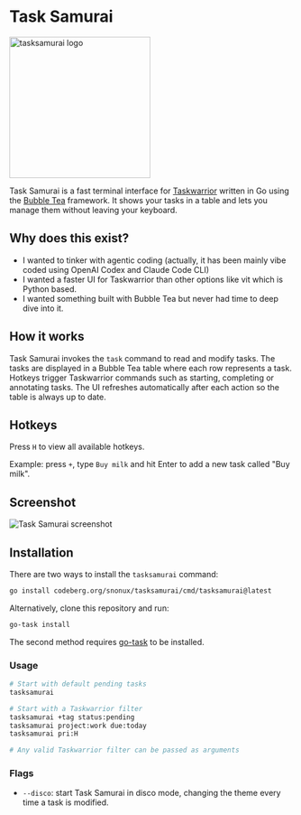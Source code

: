 # Task Samurai

<img src="logo.png" alt="tasksamurai logo" width="250" />

Task Samurai is a fast terminal interface for [Taskwarrior](https://taskwarrior.org/) written in Go using the [Bubble Tea](https://github.com/charmbracelet/bubbletea) framework. It shows your tasks in a table and lets you manage them without leaving your keyboard.

## Why does this exist?

- I wanted to tinker with agentic coding (actually, it has been mainly vibe coded using OpenAI Codex and Claude Code CLI)
- I wanted a faster UI for Taskwarrior than other options like vit which is Python based.
- I wanted something built with Bubble Tea but never had time to deep dive into it.

## How it works

Task Samurai invokes the `task` command to read and modify tasks. The tasks are displayed in a Bubble Tea table where each row represents a task. Hotkeys trigger Taskwarrior commands such as starting, completing or annotating tasks. The UI refreshes automatically after each action so the table is always up to date.

## Hotkeys

Press `H` to view all available hotkeys.

Example: press `+`, type `Buy milk` and hit Enter to add a new task called "Buy milk".

## Screenshot

![Task Samurai screenshot](screenshot.png)

## Installation

There are two ways to install the `tasksamurai` command:

```bash
go install codeberg.org/snonux/tasksamurai/cmd/tasksamurai@latest
```

Alternatively, clone this repository and run:

```bash
go-task install
```

The second method requires [go-task](https://taskfile.dev/) to be installed.

### Usage

```bash
# Start with default pending tasks
tasksamurai

# Start with a Taskwarrior filter
tasksamurai +tag status:pending
tasksamurai project:work due:today
tasksamurai pri:H

# Any valid Taskwarrior filter can be passed as arguments
```

### Flags

- `--disco`: start Task Samurai in disco mode, changing the theme every time a task is modified.
